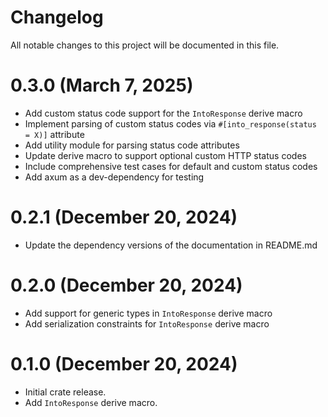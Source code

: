 # Changelog

All notable changes to this project will be documented in this file.

# 0.3.0 (March 7, 2025)

- Add custom status code support for the `IntoResponse` derive macro
- Implement parsing of custom status codes via `#[into_response(status = X)]` attribute
- Add utility module for parsing status code attributes
- Update derive macro to support optional custom HTTP status codes
- Include comprehensive test cases for default and custom status codes
- Add axum as a dev-dependency for testing

# 0.2.1 (December 20, 2024)

- Update the dependency versions of the documentation in README.md

# 0.2.0 (December 20, 2024)

- Add support for generic types in `IntoResponse` derive macro
- Add serialization constraints for `IntoResponse` derive macro

# 0.1.0 (December 20, 2024)

- Initial crate release.
- Add `IntoResponse` derive macro.
